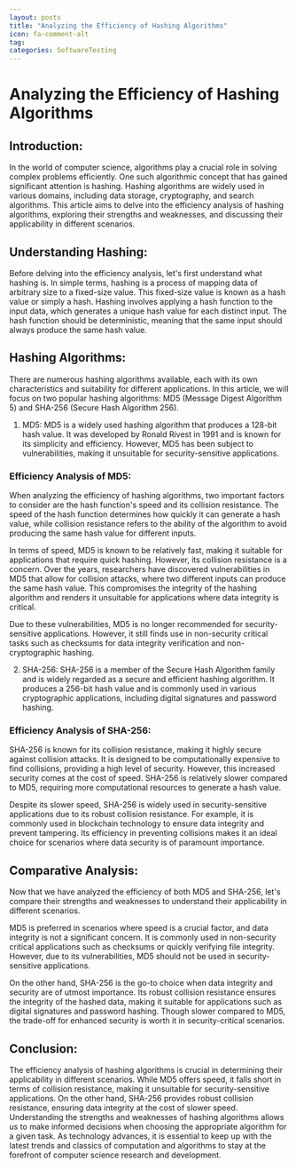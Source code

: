 ```yaml
---
layout: posts
title: "Analyzing the Efficiency of Hashing Algorithms"
icon: fa-comment-alt
tag:      
categories: SoftwareTesting
---
```



# Analyzing the Efficiency of Hashing Algorithms

## Introduction:
In the world of computer science, algorithms play a crucial role in solving complex problems efficiently. One such algorithmic concept that has gained significant attention is hashing. Hashing algorithms are widely used in various domains, including data storage, cryptography, and search algorithms. This article aims to delve into the efficiency analysis of hashing algorithms, exploring their strengths and weaknesses, and discussing their applicability in different scenarios.

## Understanding Hashing:
Before delving into the efficiency analysis, let's first understand what hashing is. In simple terms, hashing is a process of mapping data of arbitrary size to a fixed-size value. This fixed-size value is known as a hash value or simply a hash. Hashing involves applying a hash function to the input data, which generates a unique hash value for each distinct input. The hash function should be deterministic, meaning that the same input should always produce the same hash value.

## Hashing Algorithms:
There are numerous hashing algorithms available, each with its own characteristics and suitability for different applications. In this article, we will focus on two popular hashing algorithms: MD5 (Message Digest Algorithm 5) and SHA-256 (Secure Hash Algorithm 256).

1. MD5:
MD5 is a widely used hashing algorithm that produces a 128-bit hash value. It was developed by Ronald Rivest in 1991 and is known for its simplicity and efficiency. However, MD5 has been subject to vulnerabilities, making it unsuitable for security-sensitive applications.

### Efficiency Analysis of MD5:
When analyzing the efficiency of hashing algorithms, two important factors to consider are the hash function's speed and its collision resistance. The speed of the hash function determines how quickly it can generate a hash value, while collision resistance refers to the ability of the algorithm to avoid producing the same hash value for different inputs.

In terms of speed, MD5 is known to be relatively fast, making it suitable for applications that require quick hashing. However, its collision resistance is a concern. Over the years, researchers have discovered vulnerabilities in MD5 that allow for collision attacks, where two different inputs can produce the same hash value. This compromises the integrity of the hashing algorithm and renders it unsuitable for applications where data integrity is critical.

Due to these vulnerabilities, MD5 is no longer recommended for security-sensitive applications. However, it still finds use in non-security critical tasks such as checksums for data integrity verification and non-cryptographic hashing.

2. SHA-256:
SHA-256 is a member of the Secure Hash Algorithm family and is widely regarded as a secure and efficient hashing algorithm. It produces a 256-bit hash value and is commonly used in various cryptographic applications, including digital signatures and password hashing.

### Efficiency Analysis of SHA-256:
SHA-256 is known for its collision resistance, making it highly secure against collision attacks. It is designed to be computationally expensive to find collisions, providing a high level of security. However, this increased security comes at the cost of speed. SHA-256 is relatively slower compared to MD5, requiring more computational resources to generate a hash value.

Despite its slower speed, SHA-256 is widely used in security-sensitive applications due to its robust collision resistance. For example, it is commonly used in blockchain technology to ensure data integrity and prevent tampering. Its efficiency in preventing collisions makes it an ideal choice for scenarios where data security is of paramount importance.

## Comparative Analysis:
Now that we have analyzed the efficiency of both MD5 and SHA-256, let's compare their strengths and weaknesses to understand their applicability in different scenarios.

MD5 is preferred in scenarios where speed is a crucial factor, and data integrity is not a significant concern. It is commonly used in non-security critical applications such as checksums or quickly verifying file integrity. However, due to its vulnerabilities, MD5 should not be used in security-sensitive applications.

On the other hand, SHA-256 is the go-to choice when data integrity and security are of utmost importance. Its robust collision resistance ensures the integrity of the hashed data, making it suitable for applications such as digital signatures and password hashing. Though slower compared to MD5, the trade-off for enhanced security is worth it in security-critical scenarios.

## Conclusion:
The efficiency analysis of hashing algorithms is crucial in determining their applicability in different scenarios. While MD5 offers speed, it falls short in terms of collision resistance, making it unsuitable for security-sensitive applications. On the other hand, SHA-256 provides robust collision resistance, ensuring data integrity at the cost of slower speed. Understanding the strengths and weaknesses of hashing algorithms allows us to make informed decisions when choosing the appropriate algorithm for a given task. As technology advances, it is essential to keep up with the latest trends and classics of computation and algorithms to stay at the forefront of computer science research and development.